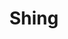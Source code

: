 ---
title: Shing
date: 
draft: false

# descripcion
description : Aros colgantes en plata 925 y coral.

materials: Plata 925

color: 

dimensions: Largo 3,00 cm

code: 01-01-1033

type: "Aros"

categories: []

price: $5.120,00

price_eftvo: $4.350,00

# Images
# first image will be shown in the product page
images:
  # - image: "images/path_to_image"
  # La ubicacion de las imagenes es imagenes/Aros/Aros.Colgantes/01-01-1033-shing
  - image: "./images/aros/colgantes/01-01-1033-shing.jpg"
---